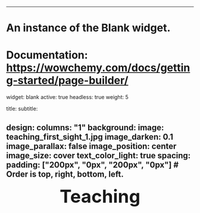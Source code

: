 
---
# An instance of the Blank widget.
# Documentation: https://wowchemy.com/docs/getting-started/page-builder/
widget: blank
active: true
headless: true
weight: 5

title: 
subtitle:

design:
  columns: "1"
  background:
    image: teaching_first_sight_1.jpg
    image_darken: 0.1
    image_parallax: false
    image_position: center
    image_size: cover
    text_color_light: true
  spacing:
    padding: ["200px", "0px", "200px", "0px"]   # Order is top, right, bottom, left.
---

**<div style="text-align: center"><font size="7">Teaching</font> </div>**